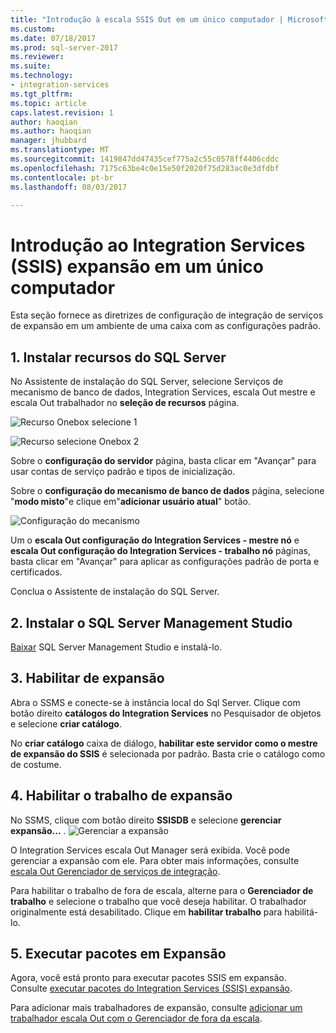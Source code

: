 ```yaml
---
title: "Introdução à escala SSIS Out em um único computador | Microsoft Docs"
ms.custom: 
ms.date: 07/18/2017
ms.prod: sql-server-2017
ms.reviewer: 
ms.suite: 
ms.technology:
- integration-services
ms.tgt_pltfrm: 
ms.topic: article
caps.latest.revision: 1
author: haoqian
ms.author: haoqian
manager: jhubbard
ms.translationtype: MT
ms.sourcegitcommit: 1419847dd47435cef775a2c55c0578ff4406cddc
ms.openlocfilehash: 7175c63be4c0e15e50f2020f75d283ac0e3dfdbf
ms.contentlocale: pt-br
ms.lasthandoff: 08/03/2017

---
```

# <a name="get-started-with-integration-services-ssis-scale-out-on-a-single-computer"></a>Introdução ao Integration Services (SSIS) expansão em um único computador
Esta seção fornece as diretrizes de configuração de integração de serviços de expansão em um ambiente de uma caixa com as configurações padrão.

## <a name="1-install-sql-server-features"></a>1. Instalar recursos do SQL Server
No Assistente de instalação do SQL Server, selecione Serviços de mecanismo de banco de dados, Integration Services, escala Out mestre e escala Out trabalhador no **seleção de recursos** página.

![Recurso Onebox selecione 1](media/feature-select-onebox1.PNG)

![Recurso selecione Onebox 2](media/feature-select-onebox2.PNG)

Sobre o **configuração do servidor** página, basta clicar em "Avançar" para usar contas de serviço padrão e tipos de inicialização.

Sobre o **configuração do mecanismo de banco de dados** página, selecione "**modo misto**"e clique em"**adicionar usuário atual**" botão. 

![Configuração do mecanismo](media/engine-config.PNG)

Um o **escala Out configuração do Integration Services - mestre nó** e **escala Out configuração do Integration Services - trabalho nó** páginas, basta clicar em "Avançar" para aplicar as configurações padrão de porta e certificados.

Conclua o Assistente de instalação do SQL Server.

## <a name="2-install-sql-server-management-studio"></a>2. Instalar o SQL Server Management Studio

[Baixar](../../ssms/download-sql-server-management-studio-ssms.md) SQL Server Management Studio e instalá-lo.

## <a name="3-enable-scale-out"></a>3. Habilitar de expansão
Abra o SSMS e conecte-se à instância local do Sql Server.
Clique com botão direito **catálogos do Integration Services** no Pesquisador de objetos e selecione **criar catálogo**.

No **criar catálogo** caixa de diálogo, **habilitar este servidor como o mestre de expansão do SSIS** é selecionada por padrão. Basta crie o catálogo como de costume. 

## <a name="4-enable-scale-out-worker"></a>4. Habilitar o trabalho de expansão
No SSMS, clique com botão direito **SSISDB** e selecione **gerenciar expansão...** . 
![Gerenciar a expansão](media/manage-scale-out.PNG)

O Integration Services escala Out Manager será exibida. Você pode gerenciar a expansão com ele. Para obter mais informações, consulte [escala Out Gerenciador de serviços de integração](integration-services-ssis-scale-out-manager.md).

Para habilitar o trabalho de fora de escala, alterne para o **Gerenciador de trabalho** e selecione o trabalho que você deseja habilitar. O trabalhador originalmente está desabilitado. Clique em **habilitar trabalho** para habilitá-lo.

## <a name="5-run-packages-in-scale-out"></a>5. Executar pacotes em Expansão
Agora, você está pronto para executar pacotes SSIS em expansão. Consulte [executar pacotes do Integration Services (SSIS) expansão](run-packages-in-integration-services-ssis-scale-out.md).


Para adicionar mais trabalhadores de expansão, consulte [adicionar um trabalhador escala Out com o Gerenciador de fora da escala](add-scale-out-worker.md).
